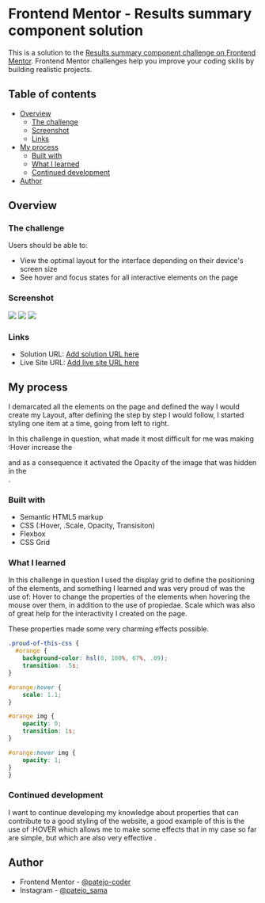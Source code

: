 # Frontend Mentor - Results summary component solution

This is a solution to the [Results summary component challenge on Frontend Mentor](https://www.frontendmentor.io/challenges/results-summary-component-CE_K6s0maV). Frontend Mentor challenges help you improve your coding skills by building realistic projects. 

## Table of contents

- [Overview](#overview)
  - [The challenge](#the-challenge)
  - [Screenshot](#screenshot)
  - [Links](#links)
- [My process](#my-process)
  - [Built with](#built-with)
  - [What I learned](#what-i-learned)
  - [Continued development](#continued-development)
- [Author](#author)

## Overview

### The challenge

Users should be able to:

- View the optimal layout for the interface depending on their device's screen size
- See hover and focus states for all interactive elements on the page

### Screenshot

![](./screenshot/Frontend%20Mentor%20Results%20summary%20component%20-%20Computer.png)
![](./screenshot/Frontend%20Mentor%20Results%20summary%20component%20-%20Mobile%201.jpg)
![](./screenshot/Frontend%20Mentor%20Results%20summary%20component%20-%20Mobile%202.jpg)

### Links

- Solution URL: [Add solution URL here](https://your-solution-url.com)
- Live Site URL: [Add live site URL here](https://your-live-site-url.com)

## My process

I demarcated all the elements on the page and defined the way I would create my Layout, after defining the step by step I would follow, I started styling one item at a time, going from left to right.

In this challenge in question, what made it most difficult for me was making :Hover increase the <DIV> and as a consequence it activated the Opacity of the image that was hidden in the <DIV>.

### Built with

- Semantic HTML5 markup
- CSS (:Hover, .Scale, Opacity, Transisiton)
- Flexbox
- CSS Grid

### What I learned

In this challenge in question I used the display grid to define the positioning of the elements, and something I learned and was very proud of was the use of: Hover to change the properties of the elements when hovering the mouse over them, in addition to the use of propiedae. Scale which was also of great help for the interactivity I created on the page.

These properties made some very charming effects possible.

```css
.proud-of-this-css {
  #orange {
    background-color: hsl(0, 100%, 67%, .09);
    transition: .5s;
}

#orange:hover {
    scale: 1.1;
}

#orange img {
    opacity: 0;
    transition: 1s;
}

#orange:hover img {
    opacity: 1;
}
}
```

### Continued development

I want to continue developing my knowledge about properties that can contribute to a good styling of the website, a good example of this is the use of :HOVER which allows me to make some effects that in my case so far are simple, but which are also very effective .

## Author

- Frontend Mentor - [@patejo-coder](https://www.frontendmentor.io/profile/patejo-coder)
- Instagram - [@patejo_sama](https://www.instagram.com/patejo_sama/)
